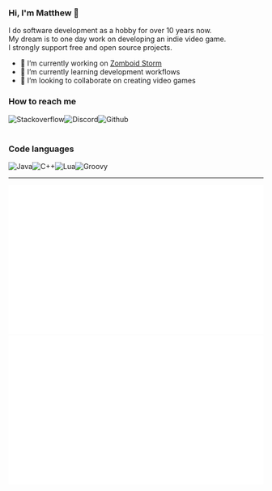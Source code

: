 ### Hi, I'm Matthew 👋

I do software development as a hobby for over 10 years now.  
My dream is to one day work on developing an indie video game.  
I strongly support free and open source projects.

- 🔭 I’m currently working on [Zomboid Storm](https://github.com/pzstorm/)
- 🌱 I’m currently learning development workflows
- 👯 I’m looking to collaborate on creating video games

[stackoverflow]: https://stackoverflow.com/users/5759072/matthew
[discord]: https://discord.gg/vCeydWCbd9
[github]: https://github.com/yooksi/yooksi/issues/new

### How to reach me

[<img align="left" alt="Stackoverflow" src="https://api.iconify.design/logos:stackoverflow-icon.svg?width=32px&height=32px" />][stackoverflow]
[<img align="left" alt="Discord" src="https://api.iconify.design/logos:discord.svg?width=32px&height=32px" />][discord]
[<img align="left" alt="Github" src="https://api.iconify.design/logos:github-icon.svg?width=32px&height=32px" />][github]

<br />
<br />


### Code languages

<img align="left" alt="Java" src="https://api.iconify.design/cib:java.svg?color=%23da7c38&width=40px&height=40px" />
<img align="left" alt="C++" src="https://api.iconify.design/file-icons:c.svg?color=%23da7c38&width=40px&height=40px" />
<img align="left" alt="Lua" src="https://api.iconify.design/simple-icons:lua.svg?color=%23da7c38&width=40px&height=40px" />
<img align="left" alt="Groovy" src="https://api.iconify.design/simple-icons:apachegroovy.svg?color=%23da7c38&width=40px&height=40px" />

<br/>
<hr>

<div align="left">
  <img alt="overview" src="https://github.com/yooksi/github-stats/blob/master/generated/overview.svg" />
  <img alt="languages" src="https://github.com/yooksi/github-stats/blob/master/generated/languages.svg" />
</div>
